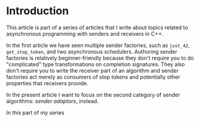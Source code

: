 # Introduction

This article is part of a series of articles that I write about topics related to asynchronous programming with senders and receivers in C++.

In the first article we have seen multiple sender factories, such as `just_42`, `get_stop_token`, and two asynchronous schedulers.
Authoring sender factories is relatively beginner-friendly because they don't require you to do "complicated" type transformations on completion signatures.
They also don't require you to write the receiver part of an algorithm and sender factories act merely as consumers of stop tokens and potentially other properties that receivers provide.

In the present article I want to focus on the second category of sender algorithms: *sender adaptors*, instead.

In this part of my series